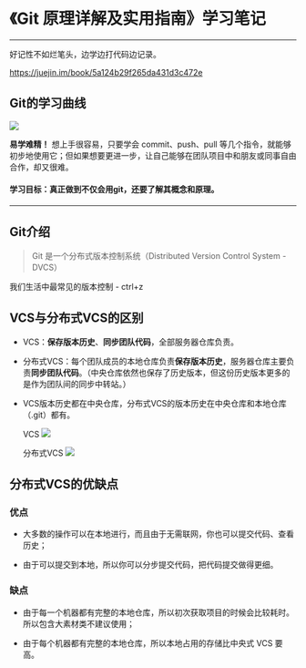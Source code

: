 # 《Git 原理详解及实用指南》学习笔记
---

好记性不如烂笔头，边学边打代码边记录。

https://juejin.im/book/5a124b29f265da431d3c472e

## Git的学习曲线

![](https://user-gold-cdn.xitu.io/2017/10/24/38882ef09a324d15d99b3610fe01809d?imageView2/0/w/1280/h/960/format/webp/ignore-error/1)

**易学难精！**
想上手很容易，只要学会 commit、push、pull 等几个指令，就能够初步地使用它；但如果想要更进一步，让自己能够在团队项目中和朋友或同事自由合作，却又很难。

#### 学习目标：真正做到不仅会用git，还要了解其概念和原理。

---

## Git介绍

> Git 是一个分布式版本控制系统（Distributed Version Control System - DVCS）

我们生活中最常见的版本控制 - ctrl+z

## VCS与分布式VCS的区别

- VCS：**保存版本历史**、**同步团队代码**，全部服务器仓库负责。

- 分布式VCS：每个团队成员的本地仓库负责**保存版本历史**，服务器仓库主要负责**同步团队代码**。（中央仓库依然也保存了历史版本，但这份历史版本更多的是作为团队间的同步中转站。）

- VCS版本历史都在中央仓库，分布式VCS的版本历史在中央仓库和本地仓库（.git）都有。

  VCS
  ![](https://user-gold-cdn.xitu.io/2017/11/30/1600a9978ea4bec3?imageView2/0/w/1280/h/960/format/webp/ignore-error/1)
  
  分布式VCS
  ![](https://user-gold-cdn.xitu.io/2017/11/30/1600a9a4a20c2e6e?imageView2/0/w/1280/h/960/format/webp/ignore-error/1)

## 分布式VCS的优缺点

### 优点

- 大多数的操作可以在本地进行，而且由于无需联网，你也可以提交代码、查看历史；

- 由于可以提交到本地，所以你可以分步提交代码，把代码提交做得更细。

### 缺点

- 由于每一个机器都有完整的本地仓库，所以初次获取项目的时候会比较耗时。所以包含大素材类不建议使用；

- 由于每个机器都有完整的本地仓库，所以本地占用的存储比中央式 VCS 要高。